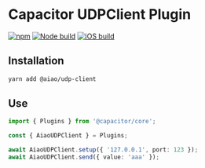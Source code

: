 # Capacitor UDPClient Plugin

[![npm][npm-udp-client]][npm-udp-client-url]
[![Node build][badge-node]][badge-node-url]
[![iOS build][badge-ios]][badge-ios-url]

## Installation

```sh
yarn add @aiao/udp-client
```

## Use

```ts
import { Plugins } from '@capacitor/core';

const { AiaoUDPClient } = Plugins;

await AiaoUDPClient.setup({ '127.0.0.1', port: 123 });
await AiaoUDPClient.send({ value: 'aaa' });
```

<!-- npm -->

[npm-udp-client-url]: https://www.npmjs.com/@aiao/udp-client
[npm-udp-client]: https://img.shields.io/npm/v/@aiao/udp-client?label=&style=flat-square

<!-- badge -->

[badge-ios-url]: https://github.com/aiao-io/udp-client/actions?query=workflow:iOS
[badge-ios]: https://github.com/aiao-io/udp-client/workflows/iOS/badge.svg?branch=master
[badge-node-url]: https://github.com/aiao-io/udp-client/actions?query=workflow:Node
[badge-node]: https://github.com/aiao-io/udp-client/workflows/Node/badge.svg?branch=master
